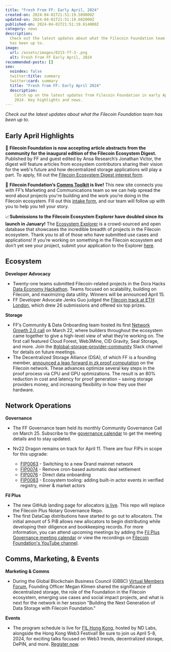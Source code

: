 ```yaml
---
title: "Fresh From FF: Early April, 2024"
created-on: 2024-04-01T21:51:19.589000Z
updated-on: 2024-04-01T21:51:19.602000Z
published-on: 2024-04-01T21:51:19.614000Z
category: news
description:
  Check out the latest updates about what the Filecoin Foundation team
  has been up to.
image:
  url: /assets/images/0215-ff-3-.png
  alt: Fresh From FF Early April, 2024
recommended-posts: []
seo:
  noindex: false
  twitter:title: summary
  twitter:card: summary
  title: "Fresh from FF: Early April 2024"
  description:
    Catch up on the latest updates from Filecoin Foundation in early April
    2024. Key highlights and news.
---
```


_Check out the latest updates about what the Filecoin Foundation team has been up to._

## Early April Highlights

📖 **Filecoin Foundation is now accepting article abstracts from the community for the inaugural edition of the Filecoin Ecosystem Digest.** Published by FF and guest edited by Ansa Research’s Jonathan Victor, the digest will feature articles from ecosystem contributors sharing their vision for the web's future and how decentralized storage applications will play a part. To apply, fill out the [Filecoin Ecosystem Digest interest form](https://airtable.com/appQReX5uAegC0yom/pagoKQqs5z4LCWleW/form).

🧰 **Filecoin Foundation’s [Comms Toolkit](https://hub.fil.org/comms) is live!** This new site connects you with FF’s Marketing and Communications team so we can help spread the word about projects you're building and the work you’re doing in the Filecoin ecosystem. Fill out this [intake form](https://airtable.com/appNJXvQHmep8Dx9E/shr3Kc8Ort7T5ehuX), and our team will follow up with you to help you tell your story.

📈**Submissions to the Filecoin Ecosystem Explorer have doubled since its launch in January!** The [Ecosystem Explorer](https://fil.org/ecosystem/) is a crowd-sourced and open database that showcases the incredible breadth of projects in the Filecoin ecosystem. Thank you to all of those who have submitted use cases and applications! If you’re working on something in the Filecoin ecosystem and don’t yet see your project, submit your application to the Explorer [here](https://airtable.com/apppNMXvdW3i9P1BY/shrvrv4B9JKCP1e4O).

## Ecosystem

**Developer Advocacy**

- Twenty-one teams submitted Filecoin-related projects in the Dora Hacks [Data Economy Hackathon](https://dorahacks.io/hackathon/filecoin-data-economy). Teams focused on scalability, building on Filecoin, and maximizing data utility. Winners will be announced April 15.
- FF Developer Advocate Jenks Guo judged the [Filecoin track at ETH London](https://ethglobal.com/events/london2024/prizes/filecoin), which drew 26 submissions and offered six top prizes.

**Storage**

- FF’s Community & Data Onboarding team hosted its first [Network Growth 2.0 call](https://filecoinproject.slack.com/archives/C02GQUMFQVA/p1711138050905809) on March 22, where builders throughout the ecosystem came together to give a high-level view of what they’re working on. The first call featured Cloud Forest, Web3Mine, CID Gravity, Seal Storage, and more. Join the [\#global-storage-provider-community](https://filecoinproject.slack.com/archives/C02GQUMFQVA) Slack channel for details on future meetings.
- The Decentralized Storage Alliance (DSA), of which FF is a founding member, [announced a leap forward in zk proof computation](https://dsalliance.io/resources/blog/dsa-announces-leap-forward-in-zk-proof-computation) on the Filecoin network. These advances optimize several key steps in the proof process via CPU and GPU optimizations. The result is an 80% reduction in cost and latency for proof generation – saving storage providers money, and increasing flexibility in how they use their hardware.

## Network Operations

**Governance**

- The FF Governance team held its monthly Community Governance Call on March 25. Subscribe to the [governance calendar](https://bit.ly/3T4NKAa) to get the meeting details and to stay updated.
- Nv22 Dragon remains on track for April 11. There are four FIPs in scope for this upgrade:

  - [FIP0063](https://github.com/filecoin-project/FIPs/blob/master/FIPS/fip-0063.md) - Switching to a new Drand mainnet network
  - [FIP0074](https://github.com/filecoin-project/FIPs/blob/master/FIPS/fip-0074.md) - Remove cron-based automatic deal settlement
  - [FIP0076](https://github.com/filecoin-project/FIPs/blob/master/FIPS/fip-0076.md) - Direct data onboarding
  - [FIP0083](https://github.com/filecoin-project/FIPs/blob/master/FIPS/fip-0083.md) - Ecosystem tooling: adding built-in actor events in verified registry, miner & market actors

**Fil Plus**

- The new GitHub landing page for allocators [is live](https://github.com/filecoin-project/Allocator-Governance). This repo will replace the Filecoin Plus Notary Governance Repo.
- The first DataCap distributions have started to go out to allocators. The initial amount of 5 PiB allows new allocators to begin distributing while developing their diligence and bookkeeping records. For more information, you can attend upcoming meetings by adding the [Fil Plus Governance meeting calendar](https://calendar.google.com/calendar/u/1?cid=Y19rMWdrZm9vbTE3ZzBqOGM2YmFtNnVmNDNqMEBncm91cC5jYWxlbmRhci5nb29nbGUuY29t) or view the recordings on [Filecoin Foundation's YouTube channel](https://www.youtube.com/playlist?list=PLp3zrT1ewY0kYN1hJpERMUxTCbFC4yZwN).

## Comms, Marketing, & Events

**Marketing & Comms**

- During the Global Blockchain Business Council (GBBC) [Virtual Members Forum](https://www.gbbc.io/events/gbbc-virtual-members-forum-with-FF), Founding Officer Megan Klimen shared the significance of decentralized storage, the role of the Foundation in the Filecoin ecosystem, emerging use cases and social impact projects, and what is next for the network in her session "Building the Next Generation of Data Storage with Filecoin Foundation."

**Events**

- The program schedule is live for [FIL Hong Kong](https://fil-hk.io/), hosted by ND Labs, alongside the Hong Kong Web3 Festival! Be sure to join us April 5-8, 2024, for exciting talks focused on Web3 trends, decentralized storage, DePIN, and more. [Register now](https://lu.ma/FILHK2024).
